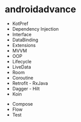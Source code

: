 # androidadvance
 
+ KotPref
+ Dependency Injection
+ Interface
+ DataBinding
+ Extensions
+ MVVM
+ OOP
+ Lifecycle
+ LiveData
+ Room
+ Coroutine
+ Retrofit - RxJava
+ Dagger - Hilt
+ Koin
- Compose
- Flow
- Test
